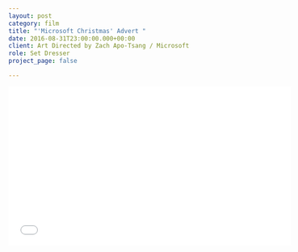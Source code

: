 ```yaml
---
layout: post
category: film
title: "'Microsoft Christmas' Advert "
date: 2016-08-31T23:00:00.000+00:00
client: Art Directed by Zach Apo-Tsang / Microsoft
role: Set Dresser
project_page: false

---
```

<iframe width="560" height="315" src="[https://www.youtube.com/embed/QyZl0UVPehQ](https://www.youtube.com/embed/QyZl0UVPehQ "https://www.youtube.com/embed/QyZl0UVPehQ")" frameborder="0" allow="accelerometer; autoplay; encrypted-media; gyroscope; picture-in-picture" allowfullscreen></iframe>